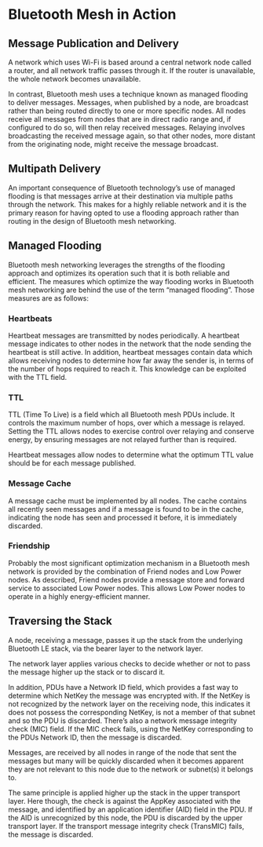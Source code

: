 # Bluetooth Mesh in Action

## Message Publication and Delivery 

A network which uses Wi-Fi is based around a central network node called a router, and all network traffic passes through it. If the router is unavailable, the whole network becomes unavailable. 

In contrast, Bluetooth mesh uses a technique known as managed flooding to deliver messages. Messages, when published by a node, are broadcast rather than being routed directly to one or more specific nodes. All nodes receive all messages from nodes that are in direct radio range and, if configured to do so, will then relay received messages. Relaying involves broadcasting the received message again, so that other nodes, more distant from the originating node, might receive the message broadcast. 

## Multipath Delivery 

An important consequence of Bluetooth technology’s use of managed flooding is that messages arrive at their destination via multiple paths through the network. This makes for a highly reliable network and it is the primary reason for having opted to use a flooding approach rather than routing in the design of Bluetooth mesh networking. 

## Managed Flooding 

Bluetooth mesh networking leverages the strengths of the flooding approach and optimizes its operation such that it is both reliable and efficient. The measures which optimize the way flooding works in Bluetooth mesh networking are behind the use of the term “managed flooding”. Those measures are as follows: 

### Heartbeats 

Heartbeat messages are transmitted by nodes periodically. A heartbeat message indicates to other nodes in the network that the node sending the heartbeat is still active. In addition, heartbeat messages contain data which allows receiving nodes to determine how far away the sender is, in terms of the number of hops required to reach it. This knowledge can be exploited with the TTL field. 

### TTL 

TTL \(Time To Live\) is a field which all Bluetooth mesh PDUs include. It controls the maximum number of hops, over which a message is relayed. Setting the TTL allows nodes to exercise control over relaying and conserve energy, by ensuring messages are not relayed further than is required. 

Heartbeat messages allow nodes to determine what the optimum TTL value should be for each message published. 

### Message Cache 

A message cache must be implemented by all nodes. The cache contains all recently seen messages and if a message is found to be in the cache, indicating the node has seen and processed it before, it is immediately discarded. 

### Friendship 

Probably the most significant optimization mechanism in a Bluetooth mesh network is provided by the combination of Friend nodes and Low Power nodes. As described, Friend nodes provide a message store and forward service to associated Low Power nodes. This allows Low Power nodes to operate in a highly energy-efficient manner. 

## Traversing the Stack 

A node, receiving a message, passes it up the stack from the underlying Bluetooth LE stack, via the bearer layer to the network layer. 

The network layer applies various checks to decide whether or not to pass the message higher up the stack or to discard it.

In addition, PDUs have a Network ID field, which provides a fast way to determine which NetKey the message was encrypted with. If the NetKey is not recognized by the network layer on the receiving node, this indicates it does not possess the corresponding NetKey, is not a member of that subnet and so the PDU is discarded. There’s also a network message integrity check \(MIC\) field. If the MIC check fails, using the NetKey corresponding to the PDUs Network ID, then the message is discarded. 

Messages, are received by all nodes in range of the node that sent the messages but many will be quickly discarded when it becomes apparent they are not relevant to this node due to the network or subnet\(s\) it belongs to. 

The same principle is applied higher up the stack in the upper transport layer. Here though, the check is against the AppKey associated with the message, and identified by an application identifier \(AID\) field in the PDU. If the AID is unrecognized by this node, the PDU is discarded by the upper transport layer. If the transport message integrity check \(TransMIC\) fails, the message is discarded.

